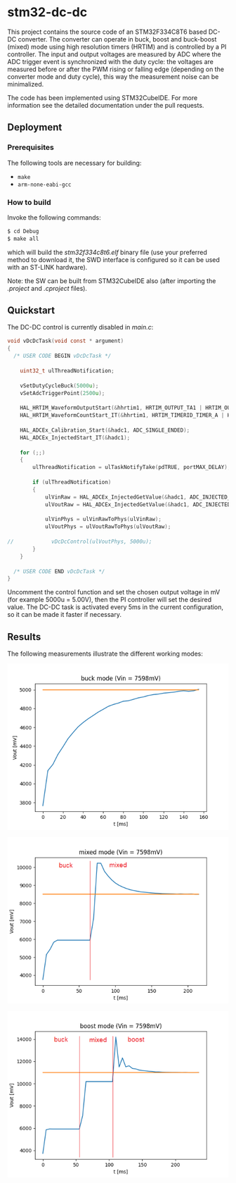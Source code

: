 # stm32-dc-dc

This project contains the source code of an STM32F334C8T6 based DC-DC converter. The converter can operate in buck, boost and buck-boost (mixed) mode using high resolution timers (HRTIM) and is controlled by a PI controller. The input and output voltages are measured by ADC where the ADC trigger event is synchronized with the duty cycle: the voltages are measured before or after the PWM rising or falling edge (depending on the converter mode and duty cycle), this way the measurement noise can be minimalized.

The code has been implemented using STM32CubeIDE. For more information see the detailed documentation under the pull requests.

## Deployment

### Prerequisites

The following tools are necessary for building:
- `make`
- `arm-none-eabi-gcc`

### How to build

Invoke the following commands:

```bash
$ cd Debug
$ make all
```

which will build the _stm32f334c8t6.elf_ binary file (use your preferred method to download it, the SWD interface is configured so it can be used with an ST-LINK hardware).

Note: the SW can be built from STM32CubeIDE also (after importing the _.project_ and _.cproject_ files).

## Quickstart

The DC-DC control is currently disabled in _main.c_:

```c
void vDcDcTask(void const * argument)
{
  /* USER CODE BEGIN vDcDcTask */

    uint32_t ulThreadNotification;

    vSetDutyCycleBuck(5000u);
    vSetAdcTriggerPoint(2500u);

    HAL_HRTIM_WaveformOutputStart(&hhrtim1, HRTIM_OUTPUT_TA1 | HRTIM_OUTPUT_TA2 | HRTIM_OUTPUT_TB1 | HRTIM_OUTPUT_TB2);
    HAL_HRTIM_WaveformCountStart_IT(&hhrtim1, HRTIM_TIMERID_TIMER_A | HRTIM_TIMERID_TIMER_B);

    HAL_ADCEx_Calibration_Start(&hadc1, ADC_SINGLE_ENDED);
    HAL_ADCEx_InjectedStart_IT(&hadc1);

    for (;;)
    {
        ulThreadNotification = ulTaskNotifyTake(pdTRUE, portMAX_DELAY);

        if (ulThreadNotification)
        {
            ulVinRaw = HAL_ADCEx_InjectedGetValue(&hadc1, ADC_INJECTED_RANK_1);
            ulVoutRaw = HAL_ADCEx_InjectedGetValue(&hadc1, ADC_INJECTED_RANK_2);

            ulVinPhys = ulVinRawToPhys(ulVinRaw);
            ulVoutPhys = ulVoutRawToPhys(ulVoutRaw);

//            vDcDcControl(ulVoutPhys, 5000u);
        }
    }

  /* USER CODE END vDcDcTask */
}
```

Uncomment the control function and set the chosen output voltage in mV (for example 5000u = 5.00V), then the PI controller will set the desired value. The DC-DC task is activated every 5ms in the current configuration, so it can be made it faster if necessary.

## Results

The following measurements illustrate the different working modes:

![buck](Measurements/buck.png)

![mixed](Measurements/mixed.png)

![boost](Measurements/boost.png)

